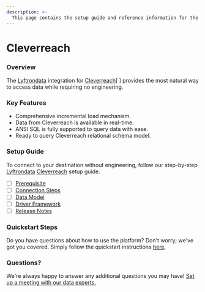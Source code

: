 ```yaml
---
description: >-
  This page contains the setup guide and reference information for the Cleverreach source connector.
---
```


# Cleverreach

### Overview

The [Lyftrondata](https://www.lyftrondata.com/) integration for [Cleverreach](https://www.lyftrondata.com/integration/marketing-analytics/cleverreach//)[ ] provides the most natural way to access data while requiring no engineering.

### Key Features

* Comprehensive incremental load mechanism.
* Data from Cleverreach is available in real-time.&#x20;
* ANSI SQL is fully supported to query data with ease.
* Ready to query Cleverreach relational schema model.

### Setup Guide

To connect to your destination without engineering, follow our step-by-step [Lyftrondata](https://www.lyftrondata.com/)  [Cleverreach](https://www.lyftrondata.com/integration/marketing-analytics/cleverreach/) setup guide.

* [ ] [Prerequisite](../../marketing-analytics/cleverreach/prerequisite.md)
* [ ] [Connection Steps](../../marketing-analytics/cleverreach/connection-steps.md)
* [ ] [Data Model](../../marketing-analytics/cleverreach/data-model/)
* [ ] [Driver Framework](../../marketing-analytics/cleverreach/driver-framework/)
* [ ] [Release Notes](../../marketing-analytics/cleverreach/release-notes.md)

### Quickstart Steps

Do you have questions about how to use the platform? Don't worry; we've got you covered. Simply follow the quickstart instructions [here](../../../marketing-analytics/cleverreach/quickstart-steps.md).

### Questions? <a href="#questions" id="questions"></a>

We're always happy to answer any additional questions you may have! [Set up a meeting with our data experts.](https://www.lyftrondata.com/book-a-meeting/)

